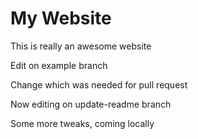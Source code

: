 # My Website

This is really an awesome website

Edit on example branch

Change which was needed for pull request

Now editing on update-readme branch

Some more tweaks, coming locally